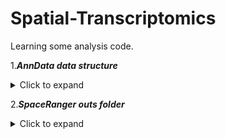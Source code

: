 # Spatial-Transcriptomics
Learning some analysis code.

1.***AnnData data structure***
<details>
<summary>Click to expand</summary>

![AnnData](https://raw.githubusercontent.com/weiwei4396/Spatial-Transcriptomics/main/picture/anndata.jpg)
scverse 是一个专注于生命科学基础工具的组织和生态系统，最初聚焦于单细胞数据分析。它的优势在于出色的扩展性、灵活性以及与现有Python数据科学和机器学习工具的强大互操作性。

在scverse生态系统中, AnnData是用来将数据矩阵与这些注释关联起来的核心工具。为了提高效率, AnnData支持稀疏矩阵 (sparse matrices) 和部分读取(partial reading), 这样可以更快地处理大规模数据。AnnData在功能上与R生态系统中的数据结构 (比如Bioconductor的SummarizedExperiment或Seurat对象)相似, 但R包通常使用转置后的特征矩阵 (基因 x 细胞)。

在AnnData的核心中, 存储了一个稀疏或密集矩阵 (在scRNA-seq中就是计数矩阵), 称为X, 这个矩阵的维度是 obs_names x var_names (细胞 x 基因), 其中obs(观测值)对应细胞条形码, var(变量)对应基因标识符。 矩阵X被两个Pandas数据框(DataFrame)包围。其中obs保存细胞的注释信息, var保存基因的注释信息。 

AnnData还可以储存很多额外信息. 比如, 其他关于观测值和变量的多维数据(如UMAP) 储存在obsm和varm中, 图结构(比如细胞之间的关系或基因之间的关系)存储在obsp和varp中, 任何不适合其他槽位的非结构化数据都可以存储在uns中, 还可以通过layers存储矩阵X的额外值。例如, 可以在名为counts的层中存储未经标准化的原始计数数据, 而在默认的层中存储标准化后的数据。

AnnData(https://mp.weixin.qq.com/s/0OFRSB3BZcNltHkp_1VG1Q)
</details>


2.***SpaceRanger outs folder***
<details>
<summary>Click to expand</summary>
使用 SpaceRanger(https://www.cnblogs.com/huanping/p/16839765.html)
![outs](https://github.com/weiwei4396/Spatial-Transcriptomics/blob/main/picture/SpaceRanger_outs.jpg)

- filtered_feature_bc_matrix [folder] 跟单细胞一样的三个.gz文件，矩阵、基因名称和barcode名称。
- filtered_feature_bc_matrix.h5 本质上跟上面的文件夹存储的信息是一致的，都是空间转录组表达矩阵的信息。还包含了一些metadata信息，包括SpaceRanger版本信息，测序实验试剂信息等，直接读取这个h5文件包含的信息更多。
- spatial [folder] 这个文件夹中包含了几个文件，主要包含空转切片的图片信息。
  + detected_tissue_image.jpg：红色或者蓝色表示被测序捕获到的区域，灰色区域表示切片没有被测序捕获到的区域;
  + tissue_hires_image.png: 这两个图片都是对原始图片的下采样，方便对展示数据，不然图片太大了;
  + tissue_lowres_image.png: 更低分辨率的下采样;
  + scalefactors_json.json: 图片之间的数值转换关系;
  + tissue_positions_list.csv: 六列信息，barocode，spot是否在tissue里，spot所在的行，spot所在的列，细胞所在图像上的位置行和列(后两个);
  + aligned_tissue_image.jpg

</details>


